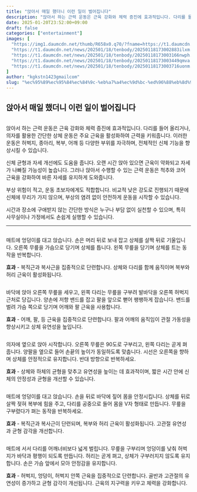 ```yaml
---
title: "앉아서 매일 했더니 이런 일이 벌어집니다"
description: "앉아서 하는 근력 운동은 근육 강화와 체력 증진에 효과적입니다. 다리를 들어 올리거나, 의자를 활용한 간단한 상체 운동은 주요 근육을 활성화하여 근력을 키워줍니다. 이러한 운동은 허벅지, 종아리, 복부, 어깨 등 다양한 부위를 자극하며, 전체적인 신체 기능을 향상시킬 "
date: 2025-01-20T23:52:00+09:00
draft: false
categories: ["entertainment"]
images: [
  "https://img1.daumcdn.net/thumb/R658x0.q70/?fname=https://t1.daumcdn.net/news/202501/18/tenbody/20250118173002464plyk.jpg"
  "https://t1.daumcdn.net/news/202501/18/tenbody/20250118173002883ilxm.gif"
  "https://t1.daumcdn.net/news/202501/18/tenbody/20250118173003166nwph.gif"
  "https://t1.daumcdn.net/news/202501/18/tenbody/20250118173003449qmva.gif"
  "https://t1.daumcdn.net/news/202501/18/tenbody/20250118173003716uonm.gif"
]
author: "kgkstn1423gmailcom"
slug: "%ec%95%89%ec%95%84%ec%84%9c-%eb%a7%a4%ec%9d%bc-%ed%96%88%eb%8d%94%eb%8b%88-%ec%9d%b4%eb%9f%b0-%ec%9d%bc%ec%9d%b4-%eb%b2%8c%ec%96%b4%ec%a7%91%eb%8b%88%eb%8b%a4"
---
```


<h2 >앉아서 매일 했더니 이런 일이 벌어집니다</h2> <figure ><img src="https://img1.daumcdn.net/thumb/R658x0.q70/?fname=https://t1.daumcdn.net/news/202501/18/tenbody/20250118173002464plyk.jpg" alt=""/></figure> <p>앉아서 하는 근력 운동은 근육 강화와 체력 증진에 효과적입니다. 다리를 들어 올리거나, 의자를 활용한 간단한 상체 운동은 주요 근육을 활성화하여 근력을 키워줍니다. 이러한 운동은 허벅지, 종아리, 복부, 어깨 등 다양한 부위를 자극하며, 전체적인 신체 기능을 향상시킬 수 있습니다.</p> <p>신체 균형과 자세 개선에도 도움을 줍니다. 오랜 시간 앉아 있으면 근육이 약화되고 자세가 나빠질 가능성이 높습니다. 그러나 앉아서 수행할 수 있는 근력 운동은 척추와 코어 근육을 강화하여 바른 자세를 유지하게 도와줍니다.</p> <p>부상 위험이 적고, 운동 초보자에게도 적합합니다. 비교적 낮은 강도로 진행되기 때문에 신체에 무리가 가지 않으며, 부상의 염려 없이 안전하게 운동을 시작할 수 있습니다.</p> <p>시간과 장소에 구애받지 않는 간단한 방식은 누구나 부담 없이 실천할 수 있으며, 특히 사무실이나 가정에서도 손쉽게 실행할 수 있습니다.</p> <hr /> <figure ><img src="https://t1.daumcdn.net/news/202501/18/tenbody/20250118173002883ilxm.gif" alt=""/></figure> <p>매트에 엉덩이를 대고 앉습니다. 손은 머리 뒤로 보내 잡고 상체를 살짝 뒤로 기울입니다. 오른쪽 무릎을 가슴으로 당기며 상체를 틉니다. 왼쪽 무릎을 당기며 상체를 트는 동작을 반복합니다.</p> <p><strong>효과</strong> - 복직근과 복사근을 집중적으로 단련합니다. 상체와 다리를 함께 움직이며 복부와 허리 근육이 활성화됩니다.</p> <figure ><img src="https://t1.daumcdn.net/news/202501/18/tenbody/20250118173003166nwph.gif" alt=""/></figure> <p>바닥에 앉아 오른쪽 무릎을 세우고, 왼쪽 다리는 무릎을 구부려 발바닥을 오른쪽 허벅지 근처로 당깁니다. 양손에 저항 밴드를 잡고 팔을 앞으로 뻗어 팽팽하게 잡습니다. 밴드를 벌려 가슴 쪽으로 당기며 어깨와 팔 근육을 사용합니다.</p> <p><strong>효과</strong> - 어깨, 팔, 등 근육을 집중적으로 단련합니다. 팔과 어깨의 움직임이 관절 가동성을 향상시키고 상체 유연성을 높입니다.</p> <figure ><img src="https://t1.daumcdn.net/news/202501/18/tenbody/20250118173003449qmva.gif" alt=""/></figure> <p>의자에 옆으로 앉아 시작합니다. 오른쪽 무릎은 90도로 구부리고, 왼쪽 다리는 곧게 펴줍니다. 양팔을 옆으로 들어 손끝의 높이가 동일하도록 맞춥니다. 시선은 오른쪽을 향하며 상체를 안정적으로 유지합니다. 반대 방향으로 반복하세요.</p> <p><strong>효과</strong> - 상체와 하체의 균형을 맞추고 유연성을 높이는 데 효과적이며, 짧은 시간 안에 신체의 안정성과 균형을 개선할 수 있습니다.</p> <figure ><img src="https://t1.daumcdn.net/news/202501/18/tenbody/20250118173003716uonm.gif" alt=""/></figure> <p>매트에 엉덩이를 대고 앉습니다. 손을 뒤로 바닥에 짚어 몸을 안정시킵니다. 상체를 뒤로 살짝 젖혀 복부에 힘을 주고, 다리를 공중으로 들어 몸을 V자 형태로 만듭니다. 무릎을 구부렸다가 펴는 동작을 반복하세요.</p> <p><strong>효과</strong> - 복직근과 복사근이 단련되며, 복부와 허리 근육이 활성화됩니다. 고관절 유연성과 균형 감각을 개선합니다.</p> <figure ><img src="https://t1.daumcdn.net/news/202501/18/tenbody/20250118173004058qdxt.gif" alt=""/></figure> <p>매트에 서서 다리를 어깨너비보다 넓게 벌립니다. 무릎을 구부리며 엉덩이를 낮춰 허벅지가 바닥과 평행이 되도록 만듭니다. 허리는 곧게 펴고, 상체가 구부러지지 않도록 유지합니다. 손은 가슴 앞에서 모아 안정감을 유지합니다.</p> <p><strong>효과</strong> - 허벅지, 엉덩이, 허벅지 안쪽 근육을 집중적으로 단련합니다. 골반과 고관절의 유연성이 증가하고 균형 감각이 개선됩니다. 근육의 지구력을 키우고 체력을 강화합니다.</p>